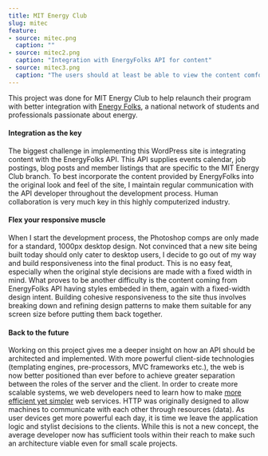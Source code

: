 ```yaml
---
title: MIT Energy Club
slug: mitec
feature:
- source: mitec.png
  caption: ""
- source: mitec2.png
  caption: "Integration with EnergyFolks API for content"
- source: mitec3.png
  caption: "The users should at least be able to view the content comfortably on a smaller screen"
---
```

This project was done for MIT Energy Club to help relaunch their program with better integration with [Energy Folks](https://www.energyfolks.com), a national network of students and professionals passionate about energy.

#### Integration as the key
The biggest challenge in implementing this WordPress site is integrating content with the EnergyFolks API. This API supplies events calendar, job postings, blog posts and member listings that are specific to the MIT Energy Club branch. To best incorporate the content provided by EnergyFolks into the original look and feel of the site, I maintain regular communication with the API developer throughout the development process. Human collaboration is very much key in this highly computerized industry.

#### Flex your responsive muscle
When I start the development process, the Photoshop comps are only made for a standard, 1000px desktop design. Not convinced that a new site being built today should only cater to desktop users, I decide to go out of my way and build responsiveness into the final product. This is no easy feat, especially when the original style decisions are made with a fixed width in mind. What proves to be another difficulty is the content coming from EnergyFolks API having styles embeded in them, again with a fixed-width design intent. Building cohesive responsiveness to the site thus involves breaking down and refining design patterns to make them suitable for any screen size before putting them back together.

#### Back to the future
Working on this project gives me a deeper insight on how an API should be architected and implemented. With more powerful client-side technologies (templating engines, pre-processors, MVC frameworks etc.), the web is now better positioned than ever before to achieve greater separation between the roles of the server and the client. In order to create more scalable systems, we web developers need to learn how to make [more efficient yet simpler](http://www.restapitutorial.com/) web services. HTTP was originally designed to allow machines to communicate with each other through resources (data). As user devices get more powerful each day, it is time we leave the application logic and stylist decisions to the clients. While this is not a new concept, the average developer now has sufficient tools within their reach to make such an architecture viable even for small scale projects.